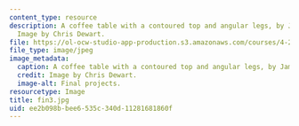 ```yaml
---
content_type: resource
description: A coffee table with a contoured top and angular legs, by James Smith.
  Image by Chris Dewart.
file: https://ol-ocw-studio-app-production.s3.amazonaws.com/courses/4-296-furniture-making-spring-2005/ee2b098bbee6535c340d11281681860f_fin3.jpg
file_type: image/jpeg
image_metadata:
  caption: A coffee table with a contoured top and angular legs, by James Smith.
  credit: Image by Chris Dewart.
  image-alt: Final projects.
resourcetype: Image
title: fin3.jpg
uid: ee2b098b-bee6-535c-340d-11281681860f
---
```

